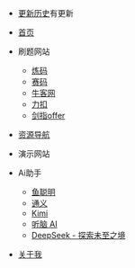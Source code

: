 * [更新历史](/_log.md)<span class="latest-badge">有更新</span>
* [首页](/)
* 刷题网站
    * [炼码](https://www.lintcode.com/)
    * [赛码](https://www.acmcoder.com/#/practice/company)
    * [牛客网](https://www.nowcoder.com/)
    * [力扣](https://leetcode.cn/)
    * [剑指offer](https://www.nowcoder.com/exam/oj/ta?page=1&tpId=13&type=13)
* [资源导航](资源导航/link.md)
* 演示网站
  
* Ai助手
    * [鱼聪明](https://www.yucongming.com/chat/1781191236741668865)
    * [通义](https://tongyi.aliyun.com/qianwen/)
    * [Kimi](https://kimi.moonshot.cn/)
    * [听脑 AI](https://itingnao.com/)
    * [DeepSeek - 探索未至之境](https://chat.deepseek.com/)
* [关于我](https://731016.github.io/)
  <!-- * 注释
    * <a href="http://119.3.104.52:8080/" target="_blank" style="font-weight: 700;">基于vue的快递代取系统【毕业设计】</a>
    * <a href="http://119.3.104.52:8081/" target="_blank" style="font-weight: 400;pointer-events: none;cursor: not-allowed;">天天生鲜交易平台</a>
    * <a href="http://119.3.104.52:8082/" target="_blank" style="font-weight: 400;pointer-events: none;cursor: not-allowed;">Lie flat房屋出租平台</a>
  -->